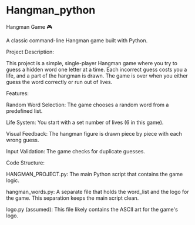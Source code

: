 # Hangman_python
Hangman Game 🎮

A classic command-line Hangman game built with Python.

Project Description:

This project is a simple, single-player Hangman game where you try to guess a hidden word one letter at a time. Each incorrect guess costs you a life, and a part of the hangman is drawn. The game is over when you either guess the word correctly or run out of lives.

Features:

Random Word Selection: The game chooses a random word from a predefined list.

Life System: You start with a set number of lives (6 in this game).

Visual Feedback: The hangman figure is drawn piece by piece with each wrong guess.

Input Validation: The game checks for duplicate guesses.

Code Structure:

HANGMAN_PROJECT.py: The main Python script that contains the game logic.

hangman_words.py: A separate file that holds the word_list and the logo for the game. This separation keeps the main script clean.

logo.py (assumed): This file likely contains the ASCII art for the game's logo.

